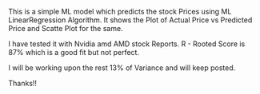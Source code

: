 This is a simple ML model which predicts the stock Prices using ML LinearRegression Algorithm. 
It shows the Plot of Actual Price vs Predicted Price and Scatte Plot for the same.

I have tested it with Nvidia amd AMD stock Reports.
R - Rooted Score is 87% which is a good fit but not perfect. 

I will be working upon the rest 13% of Variance and will keep posted. 

Thanks!!
